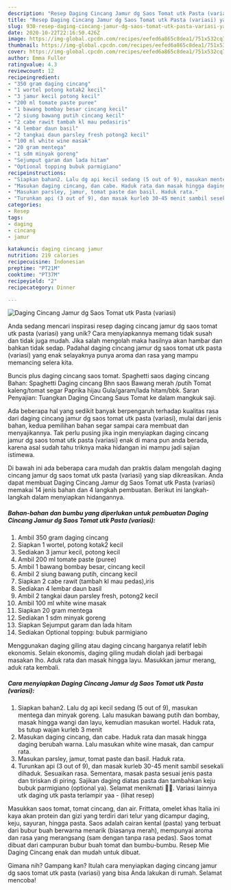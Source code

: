 ```yaml
---
description: "Resep Daging Cincang Jamur dg Saos Tomat utk Pasta (variasi) yang Enak"
title: "Resep Daging Cincang Jamur dg Saos Tomat utk Pasta (variasi) yang Enak"
slug: 930-resep-daging-cincang-jamur-dg-saos-tomat-utk-pasta-variasi-yang-enak
date: 2020-10-22T22:16:50.426Z
image: https://img-global.cpcdn.com/recipes/eefed6a865c8dea1/751x532cq70/daging-cincang-jamur-dg-saos-tomat-utk-pasta-variasi-foto-resep-utama.jpg
thumbnail: https://img-global.cpcdn.com/recipes/eefed6a865c8dea1/751x532cq70/daging-cincang-jamur-dg-saos-tomat-utk-pasta-variasi-foto-resep-utama.jpg
cover: https://img-global.cpcdn.com/recipes/eefed6a865c8dea1/751x532cq70/daging-cincang-jamur-dg-saos-tomat-utk-pasta-variasi-foto-resep-utama.jpg
author: Emma Fuller
ratingvalue: 4.3
reviewcount: 12
recipeingredient:
- "350 gram daging cincang"
- "1 wortel potong kotak2 kecil"
- "3 jamur kecil potong kecil"
- "200 ml tomate paste puree"
- "1 bawang bombay besar cincang kecil"
- "2 siung bawang putih cincang kecil"
- "2 cabe rawit tambah kl mau pedasiris"
- "4 lembar daun basil"
- "2 tangkai daun parsley fresh potong2 kecil"
- "100 ml white wine masak"
- "20 gram mentega"
- "1 sdm minyak goreng"
- "Sejumput garam dan lada hitam"
- "Optional topping bubuk parmigiano"
recipeinstructions:
- "Siapkan bahan2. Lalu dg api kecil sedang (5 out of 9), masukan mentega dan minyak goreng. Lalu masukan bawang putih dan bombay, masak hingga wangi dan layu, kemudian masukan wortel. Haduk rata, bs tutup wajan kurleb 3 menit"
- "Masukan daging cincang, dan cabe. Haduk rata dan masak hingga daging berubah warna. Lalu masukan white wine masak, dan campur rata."
- "Masukan parsley, jamur, tomat paste dan basil. Haduk rata."
- "Turunkan api (3 out of 9), dan masak kurleb 30-45 menit sambil sesekali dihaduk. Sesuaikan rasa. Sementara, masak pasta sesuai jenis pasta dan tiriskan di piring. Sajikan daging diatas pasta dan tambahkan keju bubuk parmigiano (optional ya). Selamat menikmati 🤗🍴. Variasi lainnya utk daging utk pasta terlampir yaa             (lihat resep)"
categories:
- Resep
tags:
- daging
- cincang
- jamur

katakunci: daging cincang jamur 
nutrition: 219 calories
recipecuisine: Indonesian
preptime: "PT21M"
cooktime: "PT37M"
recipeyield: "2"
recipecategory: Dinner

---
```



![Daging Cincang Jamur dg Saos Tomat utk Pasta (variasi)](https://img-global.cpcdn.com/recipes/eefed6a865c8dea1/751x532cq70/daging-cincang-jamur-dg-saos-tomat-utk-pasta-variasi-foto-resep-utama.jpg)

Anda sedang mencari inspirasi resep daging cincang jamur dg saos tomat utk pasta (variasi) yang unik? Cara menyiapkannya memang tidak susah dan tidak juga mudah. Jika salah mengolah maka hasilnya akan hambar dan bahkan tidak sedap. Padahal daging cincang jamur dg saos tomat utk pasta (variasi) yang enak selayaknya punya aroma dan rasa yang mampu memancing selera kita.

Buncis plus daging cincang saos tomat. Spaghetti saos daging cincang Bahan: Spaghetti Daging cincang Bhn saos Bawang merah /putih Tomat kaleng/tomat segar Paprika hijau Gula/garam/lada hitam/bbk. Saran Penyajian: Tuangkan Daging Cincang Saus Tomat ke dalam mangkuk saji.

Ada beberapa hal yang sedikit banyak berpengaruh terhadap kualitas rasa dari daging cincang jamur dg saos tomat utk pasta (variasi), mulai dari jenis bahan, kedua pemilihan bahan segar sampai cara membuat dan menyajikannya. Tak perlu pusing jika ingin menyiapkan daging cincang jamur dg saos tomat utk pasta (variasi) enak di mana pun anda berada, karena asal sudah tahu triknya maka hidangan ini mampu jadi sajian istimewa.


Di bawah ini ada beberapa cara mudah dan praktis dalam mengolah daging cincang jamur dg saos tomat utk pasta (variasi) yang siap dikreasikan. Anda dapat membuat Daging Cincang Jamur dg Saos Tomat utk Pasta (variasi) memakai 14 jenis bahan dan 4 langkah pembuatan. Berikut ini langkah-langkah dalam menyiapkan hidangannya.

<!--inarticleads1-->

##### Bahan-bahan dan bumbu yang diperlukan untuk pembuatan Daging Cincang Jamur dg Saos Tomat utk Pasta (variasi):

1. Ambil 350 gram daging cincang
1. Siapkan 1 wortel, potong kotak2 kecil
1. Sediakan 3 jamur kecil, potong kecil
1. Ambil 200 ml tomate paste (puree)
1. Ambil 1 bawang bombay besar, cincang kecil
1. Ambil 2 siung bawang putih, cincang kecil
1. Siapkan 2 cabe rawit (tambah kl mau pedas),iris
1. Sediakan 4 lembar daun basil
1. Ambil 2 tangkai daun parsley fresh, potong2 kecil
1. Ambil 100 ml white wine masak
1. Siapkan 20 gram mentega
1. Sediakan 1 sdm minyak goreng
1. Siapkan Sejumput garam dan lada hitam
1. Sediakan Optional topping: bubuk parmigiano


Menggunakan daging giling atau daging cincang harganya relatif lebih ekonomis. Selain ekonomis, daging giling mudah diolah jadi berbagai masakan lho. Aduk rata dan masak hingga layu. Masukkan jamur merang, aduk rata kembali. 

<!--inarticleads2-->

##### Cara menyiapkan Daging Cincang Jamur dg Saos Tomat utk Pasta (variasi):

1. Siapkan bahan2. Lalu dg api kecil sedang (5 out of 9), masukan mentega dan minyak goreng. Lalu masukan bawang putih dan bombay, masak hingga wangi dan layu, kemudian masukan wortel. Haduk rata, bs tutup wajan kurleb 3 menit
1. Masukan daging cincang, dan cabe. Haduk rata dan masak hingga daging berubah warna. Lalu masukan white wine masak, dan campur rata.
1. Masukan parsley, jamur, tomat paste dan basil. Haduk rata.
1. Turunkan api (3 out of 9), dan masak kurleb 30-45 menit sambil sesekali dihaduk. Sesuaikan rasa. Sementara, masak pasta sesuai jenis pasta dan tiriskan di piring. Sajikan daging diatas pasta dan tambahkan keju bubuk parmigiano (optional ya). Selamat menikmati 🤗🍴. Variasi lainnya utk daging utk pasta terlampir yaa -             (lihat resep)


Masukkan saos tomat, tomat cincang, dan air. Frittata, omelet khas Italia ini kaya akan protein dan gizi yang terdiri dari telur yang dicampur daging, keju, sayuran, hingga pasta. Saos adalah cairan kental (pasta) yang terbuat dari bubur buah berwarna menarik (biasanya merah), mempunyai aroma dan rasa yang merangsang (sam dengan tanpa rasa pedas). Saos tomat dibuat dari campuran bubur buah tomat dan bumbu-bumbu. Resep Mie Daging Cincang enak dan mudah untuk dibuat. 

Gimana nih? Gampang kan? Itulah cara menyiapkan daging cincang jamur dg saos tomat utk pasta (variasi) yang bisa Anda lakukan di rumah. Selamat mencoba!
